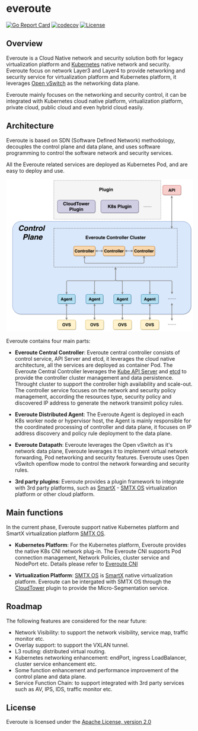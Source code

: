 # everoute

[![Go Report Card](https://goreportcard.com/badge/github.com/everoute/everoute)](https://goreportcard.com/report/github.com/everoute/everoute)
[![codecov](https://codecov.io/gh/everoute/everoute/branch/main/graph/badge.svg)](https://codecov.io/gh/everoute/everoute)
[![License](https://img.shields.io/badge/license-Apache%202.0-brightgreen.svg)](https://github.com/everoute/everoute/blob/main/LICENSE)

## Overview

Everoute is a Cloud Native network and security solution both for legacy
virtualization platform and [Kubernetes](https://kubernetes.io) native network
and security. Everoute focus on network Layer3 and Layer4 to provide networking
and security service for virtualization platform and Kubernetes platform, it
leverages [Open vSwitch](https://www.openvswitchd.org) as the networking data
plane.

Everoute mainly focuses on the networking and security control, it can be
integrated with Kubernetes cloud native platform, virtualization platform,
private cloud, public cloud and even hybrid cloud easily.

## Architecture

Everoute is based on SDN (Software Defined Network) methodology, decouples
the control plane and data plane, and uses software programming to control the
software network and security services.

All the Everoute related services are deployed as Kubernetes Pod, and are easy
to deploy and use.

<p align='center'>
<img src="docs/assets/everoute_arch.svg.png" width="550" alt="Everoute Architecture">
</p>

Everoute contains four main parts:

* **Everoute Central Controller**: Everoute central controller consists of
control service, API Server and etcd, it leverages the cloud native
architecture, all the services are deployed as container Pod. The Everoute
Central Controller leverages the [Kube API Server](https://github.com/kubernetes/apiserver)
and [etcd](https://etcd.io) to provide the controller cluster management and
data persistence. Throught cluster to support the controller high availability
and scale-out. The controller service focuses on the network and security policy
management, according the resources type, security policy and discovered IP
address to generate the network transimit policy rules.

* **Everoute Distributed Agent**: The Everoute Agent is deployed in each
K8s worker node or hypervisor host, the Agent is mainly responsible for the
coordinated processing of controller and data plane, it focuses on IP address
discovery and policy rule deployment to the data plane.

* **Everoute Datapath**: Everoute leverages the Open vSwitch as it's network
data plane, Everoute leverages it to implement virtual network forwarding, Pod
networking and security features. Everoute uses Open vSwitch openflow mode to
control the network forwarding and security rules.

* **3rd party plugins**: Everoute provides a plugin framework to integrate
with 3rd party platforms, such as [SmartX](https://www.smartx.com) -
[SMTX OS](https://www.smartx.com/smtx-os) virtualization platform or other
cloud platform.


## Main functions

In the current phase, Everoute support native Kubernetes platform and
SmartX virtualization platform [SMTX OS](https://www.smartx.com/smtx-os).

* **Kubernetes Platform**: For the Kubernetes platform, Everoute provides
the native K8s CNI network plug-in. The Everoute CNI supports Pod connection
management, Network Policies, cluster service and NodePort etc. Details please
refer to [Everoute CNI](https://github.com/everoute/everoute/blob/dev/docs/cni/README.md) 

* **Virtualization Platform**: [SMTX OS](https://www.smartx.com/smtx-os)
is [SmartX](https://www.smartx.com) native virtualization platform.
Everoute can be intergated with SMTX OS through the
[CloudTower](https://www.smartx.com/cloud-tower) plugin to provide the
Micro-Segmentation service.

## Roadmap

The following features are considered for the near future:
* Network Visibility: to support the network visibility, service map, traffic
monitor etc.
* Overlay support: to support the VXLAN tunnel.
* L3 routing: distributed virtual routing.
* Kubernetes networking enhancement: endPort, ingress LoadBalancer, cluster
service enhancement etc.
* Some function enhancement and performance improvement of the control plane
and data plane.
* Service Function Chain: to support integrated with 3rd party services such
as AV, IPS, IDS, traffic monitor etc.

## License

Everoute is licensed under the [Apache License, version 2.0](LICENSE)